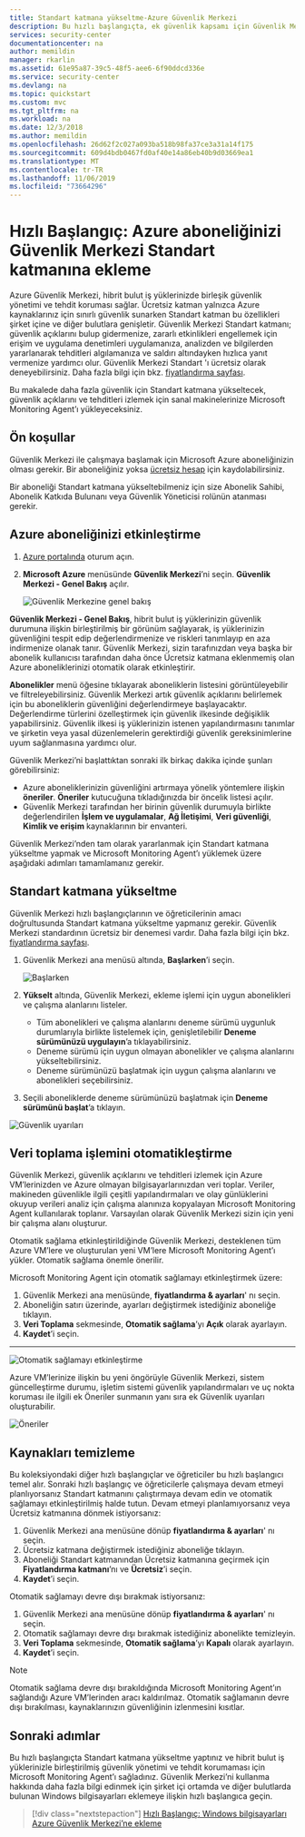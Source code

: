 ```yaml
---
title: Standart katmana yükseltme-Azure Güvenlik Merkezi
description: Bu hızlı başlangıçta, ek güvenlik kapsamı için Güvenlik Merkezinizin Standart fiyatlandırma katmanına nasıl yükseltme yapacağınız gösterilmektedir.
services: security-center
documentationcenter: na
author: memildin
manager: rkarlin
ms.assetid: 61e95a87-39c5-48f5-aee6-6f90ddcd336e
ms.service: security-center
ms.devlang: na
ms.topic: quickstart
ms.custom: mvc
ms.tgt_pltfrm: na
ms.workload: na
ms.date: 12/3/2018
ms.author: memildin
ms.openlocfilehash: 26d62f2c027a093ba518b98fa37ce3a31a14f175
ms.sourcegitcommit: 609d4bdb0467fd0af40e14a86eb40b9d03669ea1
ms.translationtype: MT
ms.contentlocale: tr-TR
ms.lasthandoff: 11/06/2019
ms.locfileid: "73664296"
---
```

# <a name="quickstart-onboard-your-azure-subscription-to-security-center-standard"></a>Hızlı Başlangıç: Azure aboneliğinizi Güvenlik Merkezi Standart katmanına ekleme
Azure Güvenlik Merkezi, hibrit bulut iş yüklerinizde birleşik güvenlik yönetimi ve tehdit koruması sağlar. Ücretsiz katman yalnızca Azure kaynaklarınız için sınırlı güvenlik sunarken Standart katman bu özellikleri şirket içine ve diğer bulutlara genişletir. Güvenlik Merkezi Standart katmanı; güvenlik açıklarını bulup gidermenize, zararlı etkinlikleri engellemek için erişim ve uygulama denetimleri uygulamanıza, analizden ve bilgilerden yararlanarak tehditleri algılamanıza ve saldırı altındayken hızlıca yanıt vermenize yardımcı olur. Güvenlik Merkezi Standart 'ı ücretsiz olarak deneyebilirsiniz. Daha fazla bilgi için bkz. [fiyatlandırma sayfası](https://azure.microsoft.com/pricing/details/security-center/).

Bu makalede daha fazla güvenlik için Standart katmana yükseltecek, güvenlik açıklarını ve tehditleri izlemek için sanal makinelerinize Microsoft Monitoring Agent’ı yükleyeceksiniz.

## <a name="prerequisites"></a>Ön koşullar
Güvenlik Merkezi ile çalışmaya başlamak için Microsoft Azure aboneliğinizin olması gerekir. Bir aboneliğiniz yoksa [ücretsiz hesap](https://azure.microsoft.com/pricing/free-trial/) için kaydolabilirsiniz.

Bir aboneliği Standart katmana yükseltebilmeniz için size Abonelik Sahibi, Abonelik Katkıda Bulunanı veya Güvenlik Yöneticisi rolünün atanması gerekir.

## <a name="enable-your-azure-subscription"></a>Azure aboneliğinizi etkinleştirme

1. [Azure portalında](https://azure.microsoft.com/features/azure-portal/) oturum açın.
2. **Microsoft Azure** menüsünde **Güvenlik Merkezi**’ni seçin. **Güvenlik Merkezi - Genel Bakış** açılır.

   ![Güvenlik Merkezine genel bakış][2]

**Güvenlik Merkezi - Genel Bakış**, hibrit bulut iş yüklerinizin güvenlik durumuna ilişkin birleştirilmiş bir görünüm sağlayarak, iş yüklerinizin güvenliğini tespit edip değerlendirmenize ve riskleri tanımlayıp en aza indirmenize olanak tanır. Güvenlik Merkezi, sizin tarafınızdan veya başka bir abonelik kullanıcısı tarafından daha önce Ücretsiz katmana eklenmemiş olan Azure aboneliklerinizi otomatik olarak etkinleştirir.

**Abonelikler** menü öğesine tıklayarak aboneliklerin listesini görüntüleyebilir ve filtreleyebilirsiniz. Güvenlik Merkezi artık güvenlik açıklarını belirlemek için bu aboneliklerin güvenliğini değerlendirmeye başlayacaktır. Değerlendirme türlerini özelleştirmek için güvenlik ilkesinde değişiklik yapabilirsiniz. Güvenlik ilkesi iş yüklerinizin istenen yapılandırmasını tanımlar ve şirketin veya yasal düzenlemelerin gerektirdiği güvenlik gereksinimlerine uyum sağlanmasına yardımcı olur.

Güvenlik Merkezi’ni başlattıktan sonraki ilk birkaç dakika içinde şunları görebilirsiniz:

- Azure aboneliklerinizin güvenliğini artırmaya yönelik yöntemlere ilişkin **öneriler**. **Öneriler** kutucuğuna tıkladığınızda bir öncelik listesi açılır.
- Güvenlik Merkezi tarafından her birinin güvenlik durumuyla birlikte değerlendirilen **İşlem ve uygulamalar**, **Ağ İletişimi**, **Veri güvenliği**, **Kimlik ve erişim** kaynaklarının bir envanteri.

Güvenlik Merkezi’nden tam olarak yararlanmak için Standart katmana yükseltme yapmak ve Microsoft Monitoring Agent’ı yüklemek üzere aşağıdaki adımları tamamlamanız gerekir.

## <a name="upgrade-to-the-standard-tier"></a>Standart katmana yükseltme
Güvenlik Merkezi hızlı başlangıçlarının ve öğreticilerinin amacı doğrultusunda Standart katmana yükseltme yapmanız gerekir. Güvenlik Merkezi standardının ücretsiz bir denemesi vardır. Daha fazla bilgi için bkz. [fiyatlandırma sayfası](https://azure.microsoft.com/pricing/details/security-center/). 

1. Güvenlik Merkezi ana menüsü altında, **Başlarken**’i seçin.
 
   ![Başlarken][4]

2. **Yükselt** altında, Güvenlik Merkezi, ekleme işlemi için uygun abonelikleri ve çalışma alanlarını listeler. 
   - Tüm abonelikleri ve çalışma alanlarını deneme sürümü uygunluk durumlarıyla birlikte listelemek için, genişletilebilir **Deneme sürümünüzü uygulayın**’a tıklayabilirsiniz.
   -    Deneme sürümü için uygun olmayan abonelikler ve çalışma alanlarını yükseltebilirsiniz.
   -    Deneme sürümünüzü başlatmak için uygun çalışma alanlarını ve abonelikleri seçebilirsiniz.
3. Seçili aboneliklerde deneme sürümünüzü başlatmak için **Deneme sürümünü başlat**’a tıklayın.


  ![Güvenlik uyarıları][9]

## <a name="automate-data-collection"></a>Veri toplama işlemini otomatikleştirme
Güvenlik Merkezi, güvenlik açıklarını ve tehditleri izlemek için Azure VM’lerinizden ve Azure olmayan bilgisayarlarınızdan veri toplar. Veriler, makineden güvenlikle ilgili çeşitli yapılandırmaları ve olay günlüklerini okuyup verileri analiz için çalışma alanınıza kopyalayan Microsoft Monitoring Agent kullanılarak toplanır. Varsayılan olarak Güvenlik Merkezi sizin için yeni bir çalışma alanı oluşturur.

Otomatik sağlama etkinleştirildiğinde Güvenlik Merkezi, desteklenen tüm Azure VM’lere ve oluşturulan yeni VM’lere Microsoft Monitoring Agent’ı yükler. Otomatik sağlama önemle önerilir.

Microsoft Monitoring Agent için otomatik sağlamayı etkinleştirmek üzere:

1. Güvenlik Merkezi ana menüsünde, **fiyatlandırma & ayarları**' nı seçin.
2. Aboneliğin satırı üzerinde, ayarları değiştirmek istediğiniz aboneliğe tıklayın.
3. **Veri Toplama** sekmesinde, **Otomatik sağlama**’yı **Açık** olarak ayarlayın.
4. **Kaydet**’i seçin.
---
  ![Otomatik sağlamayı etkinleştirme][6]

Azure VM’lerinize ilişkin bu yeni öngörüyle Güvenlik Merkezi, sistem güncelleştirme durumu, işletim sistemi güvenlik yapılandırmaları ve uç nokta koruması ile ilgili ek Öneriler sunmanın yanı sıra ek Güvenlik uyarıları oluşturabilir.

  ![Öneriler][8]

## <a name="clean-up-resources"></a>Kaynakları temizleme
Bu koleksiyondaki diğer hızlı başlangıçlar ve öğreticiler bu hızlı başlangıcı temel alır. Sonraki hızlı başlangıç ve öğreticilerle çalışmaya devam etmeyi planlıyorsanız Standart katmanını çalıştırmaya devam edin ve otomatik sağlamayı etkinleştirilmiş halde tutun. Devam etmeyi planlamıyorsanız veya Ücretsiz katmanına dönmek istiyorsanız:

1. Güvenlik Merkezi ana menüsüne dönüp **fiyatlandırma & ayarları**' nı seçin.
2. Ücretsiz katmana değiştirmek istediğiniz aboneliğe tıklayın.
3. Aboneliği Standart katmanından Ücretsiz katmanına geçirmek için **Fiyatlandırma katmanı**’nı ve **Ücretsiz**’i seçin.
5. **Kaydet**’i seçin.

Otomatik sağlamayı devre dışı bırakmak istiyorsanız:

1. Güvenlik Merkezi ana menüsüne dönüp **fiyatlandırma & ayarları**' nı seçin.
2. Otomatik sağlamayı devre dışı bırakmak istediğiniz abonelikte temizleyin.
3. **Veri Toplama** sekmesinde, **Otomatik sağlama**’yı **Kapalı** olarak ayarlayın.
4. **Kaydet**’i seçin.

>[!NOTE]
> Otomatik sağlama devre dışı bırakıldığında Microsoft Monitoring Agent’ın sağlandığı Azure VM’lerinden aracı kaldırılmaz. Otomatik sağlamanın devre dışı bırakılması, kaynaklarınızın güvenliğinin izlenmesini kısıtlar.
>

## <a name="next-steps"></a>Sonraki adımlar
Bu hızlı başlangıçta Standart katmana yükseltme yaptınız ve hibrit bulut iş yüklerinizle birleştirilmiş güvenlik yönetimi ve tehdit korumaması için Microsoft Monitoring Agent’ı sağladınız. Güvenlik Merkezi’ni kullanma hakkında daha fazla bilgi edinmek için şirket içi ortamda ve diğer bulutlarda bulunan Windows bilgisayarları eklemeye ilişkin hızlı başlangıca geçin.

> [!div class="nextstepaction"]
> [Hızlı Başlangıç: Windows bilgisayarları Azure Güvenlik Merkezi’ne ekleme](quick-onboard-windows-computer.md)

<!--Image references-->
[2]: ./media/security-center-get-started/overview.png
[4]: ./media/security-center-get-started/get-started.png
[5]: ./media/security-center-get-started/pricing.png
[6]: ./media/security-center-get-started/enable-automatic-provisioning.png
[7]: ./media/security-center-get-started/security-alerts.png
[8]: ./media/security-center-get-started/recommendations.png
[9]: ./media/security-center-get-started/select-subscription.png
